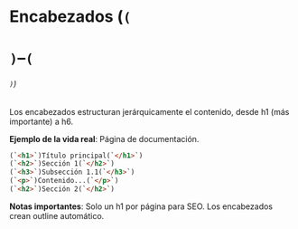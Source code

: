 # Encabezados (`(`<h1>`)`–`(`<h6>`)`)

Los encabezados estructuran jerárquicamente el contenido, desde h1 (más importante) a h6.

**Ejemplo de la vida real**: Página de documentación.

```html
(`<h1>`)Título principal(`</h1>`)
(`<h2>`)Sección 1(`</h2>`)
(`<h3>`)Subsección 1.1(`</h3>`)
(`<p>`)Contenido...(`</p>`)
(`<h2>`)Sección 2(`</h2>`)
```

**Notas importantes**: Solo un h1 por página para SEO. Los encabezados crean outline automático.